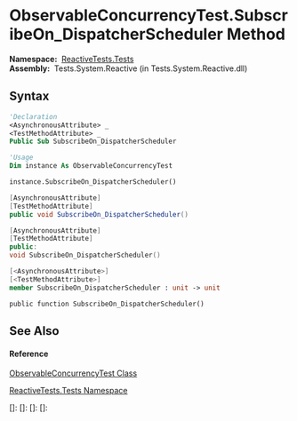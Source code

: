 # ObservableConcurrencyTest.SubscribeOn\_DispatcherScheduler Method

**Namespace:**  [ReactiveTests.Tests](ReactiveTests.Tests\ReactiveTests.Tests.md)  
**Assembly:**  Tests.System.Reactive (in Tests.System.Reactive.dll)

## Syntax

```vb
'Declaration
<AsynchronousAttribute> _
<TestMethodAttribute> _
Public Sub SubscribeOn_DispatcherScheduler
```

```vb
'Usage
Dim instance As ObservableConcurrencyTest

instance.SubscribeOn_DispatcherScheduler()
```

```csharp
[AsynchronousAttribute]
[TestMethodAttribute]
public void SubscribeOn_DispatcherScheduler()
```

```c++
[AsynchronousAttribute]
[TestMethodAttribute]
public:
void SubscribeOn_DispatcherScheduler()
```

```fsharp
[<AsynchronousAttribute>]
[<TestMethodAttribute>]
member SubscribeOn_DispatcherScheduler : unit -> unit 
```

```jscript
public function SubscribeOn_DispatcherScheduler()
```

## See Also

#### Reference

[ObservableConcurrencyTest Class](ObservableConcurrencyTest\ObservableConcurrencyTest.md)

[ReactiveTests.Tests Namespace](ReactiveTests.Tests\ReactiveTests.Tests.md)

[]: 
[]: 
[]: 
[]: 